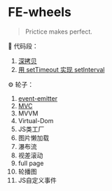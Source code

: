 # FE-wheels

> Prictice makes perfect.

🔩 代码段：

1. [深拷贝](./src/deepClone.md)
2. [用 setTimeout 实现 setInterval](./src/setInterval.md)


⚙️ 轮子：

1. [event-emitter](./event-emitter/)
2. [MVC](./src/MVC)
3. MVVM
4. Virtual-Dom
5. JS类工厂
5. 图片懒加载
6. 瀑布流
7. 视差滚动
8. full page
9. 轮播图
10. JS自定义事件